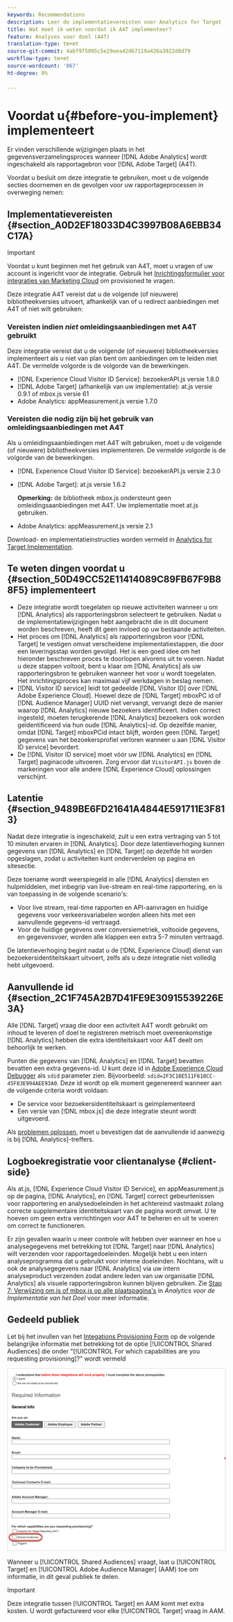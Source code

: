 ```yaml
---
keywords: Recommendations
description: Leer de implementatievereisten voor Analytics for Target (A4T) en wat u moet overwegen voordat u deze integratie implementeert.
title: Wat moet ik weten voordat ik A4T implementeer?
feature: Analyses voor doel (A4T)
translation-type: tm+mt
source-git-commit: 4abf975095c5e29eea42d67119a426a3922d8d79
workflow-type: tm+mt
source-wordcount: '867'
ht-degree: 0%

---
```



# Voordat u{#before-you-implement} implementeert

Er vinden verschillende wijzigingen plaats in het gegevensverzamelingsproces wanneer [!DNL Adobe Analytics] wordt ingeschakeld als rapportagebron voor [!DNL Adobe Target] (A4T).

Voordat u besluit om deze integratie te gebruiken, moet u de volgende secties doornemen en de gevolgen voor uw rapportageprocessen in overweging nemen:

## Implementatievereisten {#section_A0D2EF18033D4C3997B08A6EBB34C17A}

>[!IMPORTANT]
>
>Voordat u kunt beginnen met het gebruik van A4T, moet u vragen of uw account is ingericht voor de integratie. Gebruik het [Inrichtingsformulier voor integraties van Marketing Cloud](https://www.adobe.com/go/audiences) om provisioned te vragen.

Deze integratie A4T vereist dat u de volgende (of nieuwere) bibliotheekversies uitvoert, afhankelijk van of u redirect aanbiedingen met A4T of niet wilt gebruiken:

### Vereisten indien *niet* omleidingsaanbiedingen met A4T gebruikt

Deze integratie vereist dat u de volgende (of nieuwere) bibliotheekversies implementeert als u niet van plan bent om aanbiedingen om te leiden met A4T. De vermelde volgorde is de volgorde van de bewerkingen.

* [!DNL Experience Cloud Visitor ID Service]: bezoekerAPI.js versie 1.8.0
* [!DNL Adobe Target] (afhankelijk van uw implementatie): at.js versie 0.9.1 of mbox.js versie 61
* Adobe Analytics: appMeasurement.js versie 1.7.0

### Vereisten die nodig zijn bij het gebruik van omleidingsaanbiedingen met A4T

Als u omleidingsaanbiedingen met A4T wilt gebruiken, moet u de volgende (of nieuwere) bibliotheekversies implementeren. De vermelde volgorde is de volgorde van de bewerkingen.

* [!DNL Experience Cloud Visitor ID Service]: bezoekerAPI.js versie 2.3.0
* [!DNL Adobe Target]: at.js versie 1.6.2

   **Opmerking:** de bibliotheek mbox.js ondersteunt geen omleidingsaanbiedingen met A4T. Uw implementatie moet at.js gebruiken.

* Adobe Analytics: appMeasurement.js versie 2.1

Download- en implementatieinstructies worden vermeld in [Analytics for Target Implementation](/help/c-integrating-target-with-mac/a4t/a4timplementation.md).

## Te weten dingen voordat u {#section_50D49CC52E11414089C89FB67F9B88F5} implementeert

* Deze integratie wordt toegelaten op nieuwe activiteiten wanneer u om [!DNL Analytics] als rapporteringsbron selecteert te gebruiken. Nadat u de implementatiewijzigingen hebt aangebracht die in dit document worden beschreven, heeft dit geen invloed op uw bestaande activiteiten.
* Het proces om [!DNL Analytics] als rapporteringsbron voor [!DNL Target] te vestigen omvat verscheidene implementatiestappen, die door een leveringsstap worden gevolgd. Het is een goed idee om het hieronder beschreven proces te doorlopen alvorens uit te voeren. Nadat u deze stappen voltooit, bent u klaar om [!DNL Analytics] als uw rapporteringsbron te gebruiken wanneer het voor u wordt toegelaten. Het inrichtingsproces kan maximaal vijf werkdagen in beslag nemen.
* [!DNL Visitor ID service] leidt tot gedeelde [!DNL Visitor ID] over [!DNL Adobe Experience Cloud]. Hoewel deze de [!DNL Target] mboxPC id of [!DNL Audience Manager] UUID niet vervangt, vervangt deze de manier waarop [!DNL Analytics] nieuwe bezoekers identificeert. Indien correct ingesteld, moeten terugkerende [!DNL Analytics] bezoekers ook worden geïdentificeerd via hun oude [!DNL Analytics]-id. Op dezelfde manier, omdat [!DNL Target] mboxPCid intact blijft, worden geen [!DNL Target] gegevens van het bezoekersprofiel verloren wanneer u aan [!DNL Visitor ID service] bevordert.
* De [!DNL Visitor ID service] moet vóór uw [!DNL Analytics] en [!DNL Target] paginacode uitvoeren. Zorg ervoor dat `VisitorAPI.js` boven de markeringen voor alle andere [!DNL Experience Cloud] oplossingen verschijnt.

## Latentie {#section_9489BE6FD21641A4844E591711E3F813}

Nadat deze integratie is ingeschakeld, zult u een extra vertraging van 5 tot 10 minuten ervaren in [!DNL Analytics]. Door deze latentieverhoging kunnen gegevens van [!DNL Analytics] en [!DNL Target] op dezelfde hit worden opgeslagen, zodat u activiteiten kunt onderverdelen op pagina en sitesectie.

Deze toename wordt weerspiegeld in alle [!DNL Analytics] diensten en hulpmiddelen, met inbegrip van live-stream en real-time rapportering, en is van toepassing in de volgende scenario&#39;s:

* Voor live stream, real-time rapporten en API-aanvragen en huidige gegevens voor verkeersvariabelen worden alleen hits met een aanvullende gegevens-id vertraagd.
* Voor de huidige gegevens over conversiemetriek, voltooide gegevens, en gegevensvoer, worden alle klappen een extra 5-7 minuten vertraagd.

De latentieverhoging begint nadat u de [!DNL Experience Cloud] dienst van bezoekersidentiteitskaart uitvoert, zelfs als u deze integratie niet volledig hebt uitgevoerd.

## Aanvullende id {#section_2C1F745A2B7D41FE9E30915539226E3A}

Alle [!DNL Target] vraag die door een activiteit A4T wordt gebruikt om inhoud te leveren of doel te registreren metrisch moet overeenkomstige [!DNL Analytics] hebben die extra identiteitskaart voor A4T deelt om behoorlijk te werken.

Punten die gegevens van [!DNL Analytics] en [!DNL Target] bevatten bevatten een extra gegevens-id. U kunt deze id in [Adobe Experience Cloud Debugger](https://experienceleague.adobe.com/docs/debugger/using/experience-cloud-debugger.html) als `sdid` parameter zien. Bijvoorbeeld: `sdid=2F3C18E511F618CC-45F83E994AEE93A0`. Deze id wordt op elk moment gegenereerd wanneer aan de volgende criteria wordt voldaan:

* De service voor bezoekersidentiteitskaart is geïmplementeerd
* Een versie van [!DNL mbox.js] die deze integratie steunt wordt uitgevoerd.

Als [problemen oplossen](/help/c-integrating-target-with-mac/a4t/c-a4t-troubleshooting/a4t-troubleshooting.md), moet u bevestigen dat de aanvullende id aanwezig is bij [!DNL Analytics]-treffers.

## Logboekregistratie voor clientanalyse {#client-side}

Als at.js, [!DNL Experience Cloud Visitor ID Service], en appMeasurement.js op de pagina, [!DNL Analytics], en [!DNL Target] correct gebeurtenissen voor rapportering en analysedoeleinden in het achtereind vastmaakt zolang correcte supplementaire identiteitskaart van de pagina wordt omvat. U te hoeven om geen extra verrichtingen voor A4T te beheren en uit te voeren om correct te functioneren.

Er zijn gevallen waarin u meer controle wilt hebben over wanneer en hoe u analysegegevens met betrekking tot [!DNL Target] naar [!DNL Analytics] wilt verzenden voor rapportagedoeleinden. Mogelijk hebt u een intern analyseprogramma dat u gebruikt voor interne doeleinden. Nochtans, wilt u ook de analysegegevens naar [!DNL Analytics] via uw intern analyseproduct verzenden zodat andere leden van uw organisatie [!DNL Analytics] als visuele rapporteringsbron kunnen blijven gebruiken. Zie [Stap 7: Verwijzing om.js of mbox.js op alle plaatspagina&#39;s](/help/c-integrating-target-with-mac/a4t/a4timplementation.md#step7) in *Analytics voor de Implementatie van het Doel* voor meer informatie.

## Gedeeld publiek

Let bij het invullen van het [Integations Provisioning Form](https://www.adobe.com/go/audiences) op de volgende belangrijke informatie met betrekking tot de optie [!UICONTROL Shared Audiences] die onder &quot;[!UICONTROL For which capabilities are you requesting provisioning]?&quot; wordt vermeld

![Formulier aanvragen](/help/c-integrating-target-with-mac/a4t/assets/request-form.png)

Wanneer u [!UICONTROL Shared Audiences] vraagt, laat u [!UICONTROL Target] en [!UICONTROL Adobe Audience Manager] (AAM) toe om informatie, in dit geval publiek te delen.

>[!IMPORTANT]
>
>Deze integratie tussen [!UICONTROL Target] en AAM komt met extra kosten. U wordt gefactureerd voor elke [!UICONTROL Target] vraag in AAM.

